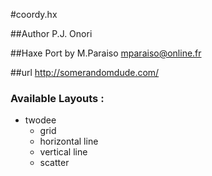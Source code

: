 #coordy.hx

##Author P.J. Onori

##Haxe Port by M.Paraiso mparaiso@online.fr

##url http://somerandomdude.com/

### Available Layouts :

+ twodee
	+ grid
	+ horizontal line
	+ vertical line
	+ scatter
	
